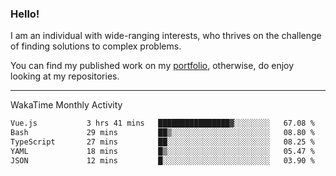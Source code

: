 ### Hello!

I am an individual with wide-ranging interests, who thrives on the challenge of finding solutions to complex problems.

You can find my published work on my [portfolio](https://bumbleboss.xyz/work), otherwise, do enjoy looking at my repositories.

---

WakaTime Monthly Activity

<!--START_SECTION:waka-->

```txt
Vue.js           3 hrs 41 mins   ████████████████▓░░░░░░░░   67.08 %
Bash             29 mins         ██▒░░░░░░░░░░░░░░░░░░░░░░   08.80 %
TypeScript       27 mins         ██░░░░░░░░░░░░░░░░░░░░░░░   08.25 %
YAML             18 mins         █▒░░░░░░░░░░░░░░░░░░░░░░░   05.47 %
JSON             12 mins         █░░░░░░░░░░░░░░░░░░░░░░░░   03.90 %
```

<!--END_SECTION:waka-->
